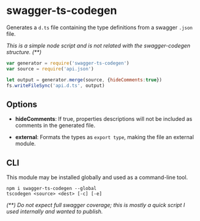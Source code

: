 # swagger-ts-codegen

Generates a `d.ts` file containing the type definitions from
a swagger `.json` file.

_This is a simple node script and is not related with the swagger-codegen
structure. (**)_

```javascript
var generator = require('swagger-ts-codegen')
var source = require('api.json')

let output = generator.merge(source, {hideComments:true})
fs.writeFileSync('api.d.ts', output)
```

## Options

  - **hideComments**: If true, properties descriptions will not be included
    as comments in the generated file.

  - **external**: Formats the types as `export type`, making the file an
    external module.

## CLI

This module may be installed globally and used as a command-line tool.

    npm i swagger-ts-codegen --global
    tscodegen <source> <dest> [-c] [-e]

_(**) Do not expect full swagger coverage; this is mostly a quick script I used
internally and wanted to publish._